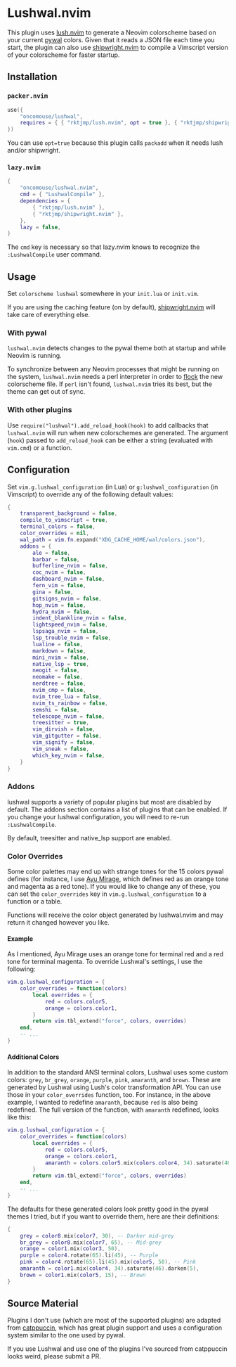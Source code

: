 # Lushwal.nvim

This plugin uses [lush.nvim](https://github.com/rktjmp/lush.nvim) to generate a Neovim colorscheme based on your current [pywal](https://github.com/dylanaraps/pywal) colors. Given that it reads a JSON file each time you start, the plugin can also use [shipwright.nvim](https://github.com/rktjmp/shipwright.nvim) to compile a Vimscript version of your colorscheme for faster startup.


## Installation

### `packer.nvim`

```lua
use({
	"oncomouse/lushwal",
	requires = { { "rktjmp/lush.nvim", opt = true }, { "rktjmp/shipwright.nvim", opt = true } },
})
```

You can use `opt=true` because this plugin calls `packadd` when it needs lush and/or shipwright.

### `lazy.nvim`

```lua
{
	"oncomouse/lushwal.nvim",
	cmd = { "LushwalCompile" },
	dependencies = {
		{ "rktjmp/lush.nvim" },
		{ "rktjmp/shipwright.nvim" },
	},
	lazy = false,
}
```

The `cmd` key is necessary so that lazy.nvim knows to recognize the `:LushwalCompile` user command.

## Usage

Set `colorscheme lushwal` somewhere in your `init.lua` or `init.vim`.

If you are using the caching feature (on by default), [shipwright.nvim](https://github.com/rktjmp/shipwright.nvim) will take care of everything else.

### With pywal

`lushwal.nvim` detects changes to the pywal theme both at startup and while Neovim is running.

To synchronize between any Neovim processes that might be running on the system, `lushwal.nvim` needs a perl interpreter in order to [flock](https://linux.die.net/man/2/flock) the new colorscheme file. If `perl` isn't found, `lushwal.nvim` tries its best, but the theme can get out of sync.

### With other plugins

Use `require("lushwal").add_reload_hook(hook)` to add callbacks that `lushwal.nvim` will run when new colorschemes are generated. The argument (`hook`) passed to `add_reload_hook` can be either a string (evaluated with `vim.cmd`) or a function.

## Configuration

Set `vim.g.lushwal_configuration` (in Lua) or `g:lushwal_configuration` (in Vimscript) to override any of the following default values:

~~~lua
{
	transparent_background = false,
	compile_to_vimscript = true,
	terminal_colors = false,
	color_overrides = nil,
	wal_path = vim.fn.expand("XDG_CACHE_HOME/wal/colors.json"),
	addons = {
		ale = false,
		barbar = false,
		bufferline_nvim = false,
		coc_nvim = false,
		dashboard_nvim = false,
		fern_vim = false,
		gina = false,
		gitsigns_nvim = false,
		hop_nvim = false,
		hydra_nvim = false,
		indent_blankline_nvim = false,
		lightspeed_nvim = false,
		lspsaga_nvim = false,
		lsp_trouble_nvim = false,
		lualine = false,
		markdown = false,
		mini_nvim = false,
		native_lsp = true,
		neogit = false,
		neomake = false,
		nerdtree = false,
		nvim_cmp = false,
		nvim_tree_lua = false,
		nvim_ts_rainbow = false,
		semshi = false,
		telescope_nvim = false,
		treesitter = true,
		vim_dirvish = false,
		vim_gitgutter = false,
		vim_signify = false,
		vim_sneak = false,
		which_key_nvim = false,
	}
}
~~~

### Addons

lushwal supports a variety of popular plugins but most are disabled by default. The addons section contains a list of plugins that can be enabled. If you change your lushwal configuration, you will need to re-run `:LushwalCompile`.

By default, treesitter and native_lsp support are enabled.

### Color Overrides

Some color palettes may end up with strange tones for the 15 colors pywal defines (for instance, I use [Ayu Mirage](https://github.com/dempfi/ayu), which defines red as an orange tone and magenta as a red tone). If you would like to change any of these, you can set the `color_overrides` key in `vim.g.lushwal_configuration` to a function or a table.

Functions will receive the color object generated by lushwal.nvim and may return it changed however you like.

#### Example

As I mentioned, Ayu Mirage uses an orange tone for terminal red and a red tone for terminal magenta. To override Lushwal's settings, I use the following:

```lua
vim.g.lushwal_configuration = {
	color_overrides = function(colors)
		local overrides = {
			red = colors.color5,
			orange = colors.color1,
		}
		return vim.tbl_extend("force", colors, overrides)
	end,
	-- ...
}
```

#### Additional Colors

In addition to the standard ANSI terminal colors, Lushwal uses some custom colors: `grey`, `br_grey`, `orange`, `purple`, `pink`, `amaranth`, and `brown`. These are generated by Lushwal using Lush's color transformation API. You can use those in your `color_overrides` function, too. For instance, in the above example, I wanted to redefine `amaranth`, because `red` is also being redefined. The full version of the function, with `amaranth` redefined, looks like this:

```lua
vim.g.lushwal_configuration = {
	color_overrides = function(colors)
		local overrides = {
			red = colors.color5,
			orange = colors.color1,
			amaranth = colors.color5.mix(colors.color4, 34).saturate(46).darken(5),
		}
		return vim.tbl_extend("force", colors, overrides)
	end,
	-- ...
}
```

The defaults for these generated colors look pretty good in the pywal themes I tried, but if you want to override them, here are their definitions:

```lua
{
	grey = color8.mix(color7, 30), -- Darker mid-grey
	br_grey = color8.mix(color7, 65), -- Mid-grey
	orange = color1.mix(color3, 50),
	purple = color4.rotate(65).li(45), -- Purple
	pink = color4.rotate(65).li(45).mix(color5, 50), -- Pink
	amaranth = color1.mix(color4, 34).saturate(46).darken(5),
	brown = color1.mix(color5, 15), -- Brown
}
```

## Source Material

Plugins I don't use (which are most of the supported plugins) are adapted from [catppuccin](https://github.com/catppuccin/nvim), which has great plugin support and uses a configuration system similar to the one used by pywal.

If you use Lushwal and use one of the plugins I've sourced from catppuccin looks weird, please submit a PR.
